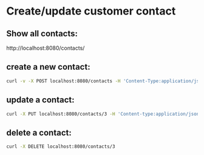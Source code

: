# Create/update customer contact

## Show all contacts:
http://localhost:8080/contacts/

## create a new contact:
```bash
curl -v -X POST localhost:8080/contacts -H 'Content-Type:application/json' -d '{"name": "Samwise Gamgee", "email": "sam@sam.sm", "position": "gardener"}'
```
## update a contact:
```bash
curl -X PUT localhost:8080/contacts/3 -H 'Content-type:application/json' -d '{"name": "Updated Contact", "email": "new@email.new", "position": "New Potistion"}'
```
## delete a contact:
```bash
curl -X DELETE localhost:8080/contacts/3
```
